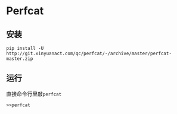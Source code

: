# Perfcat

## 安装

```shell
pip install -U http://git.xinyuanact.com/qc/perfcat/-/archive/master/perfcat-master.zip
```

## 运行

直接命令行里敲`perfcat`

```shell
>>perfcat
```
